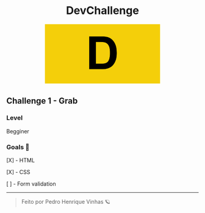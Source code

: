 <div align="center">
 <h1> DevChallenge </h1>
 <img width="60%" src="./github/banner.png"/>
</div>

## Challenge 1 - Grab

### Level

Begginer

### Goals 🎉

[X] - HTML

[X] - CSS

[ ] - Form validation


---

> Feito por Pedro Henrique Vinhas 🪐